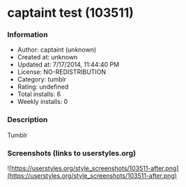 # captaint test (103511)

### Information
- Author: captaint (unknown)
- Created at: unknown
- Updated at: 7/17/2014, 11:44:40 PM
- License: NO-REDISTRIBUTION
- Category: tumblr
- Rating: undefined
- Total installs: 6
- Weekly installs: 0


### Description
Tumblr


### Screenshots (links to userstyles.org)
![https://userstyles.org/style_screenshots/103511-after.png](https://userstyles.org/style_screenshots/103511-after.png)


